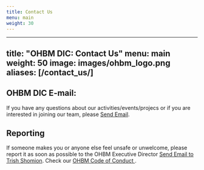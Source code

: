 ```yaml
---
title: Contact Us
menu: main
weight: 30
---
```


---
title: "OHBM DIC: Contact Us"
menu: main
weight: 50
image: images/ohbm_logo.png
aliases: [/contact_us/]
---


## OHBM DIC E-mail:

If you have any questions about our activities/events/projecs or if you are interested in joining our team, please <a href = "mailto: ohbmdic@gmail.com">Send Email</a>.

## Reporting

If someone makes you or anyone else feel unsafe or unwelcome, please report it as soon as possible to the OHBM Executive Director <a href = "mailto: tShomion@humanbrainmapping.org">Send Email to Trish Shomion</a>. Check our <a href = "https://www.humanbrainmapping.org/i4a/pages/index.cfm?pageid=3912">OHBM Code of Conduct </a>. 

